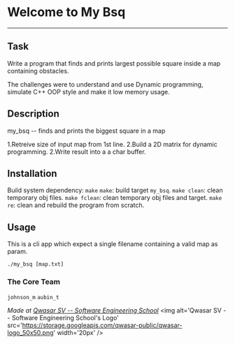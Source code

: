 # Welcome to My Bsq
***

## Task
<!-- TODO - What is the problem? And where is the challenge? -->
Write a program that finds and prints largest possible square inside a map containing obstacles.

The challenges were to understand and use Dynamic programming, simulate C++ OOP style and make it low memory usage.

## Description
<!-- TODO - How have you solved the problem? -->
my_bsq -- finds and prints the biggest square in a map

1.Retreive size of input map from 1st line.
2.Build a 2D matrix for dynamic programming.
2.Write result into a a char buffer.

## Installation
<!-- TODO - How to install your project? npm install? make? make re? -->
Build system dependency: `make`
`make`: build target `my_bsq`.
`make clean`: clean temporary obj files.
`make fclean`: clean temporary obj files and target.
`make re`: clean and rebuild the program from scratch.

## Usage
<!-- TODO - How does it work? -->
This is a cli app which expect a single filename containing a valid map as param.
```
./my_bsq [map.txt]
```

### The Core Team
`johnson_m`
`aubin_t`

<span><i>Made at <a href='https://qwasar.io'>Qwasar SV -- Software Engineering School</a></i></span>
<span><img alt='Qwasar SV -- Software Engineering School's Logo' src='https://storage.googleapis.com/qwasar-public/qwasar-logo_50x50.png' width='20px' /></span>
